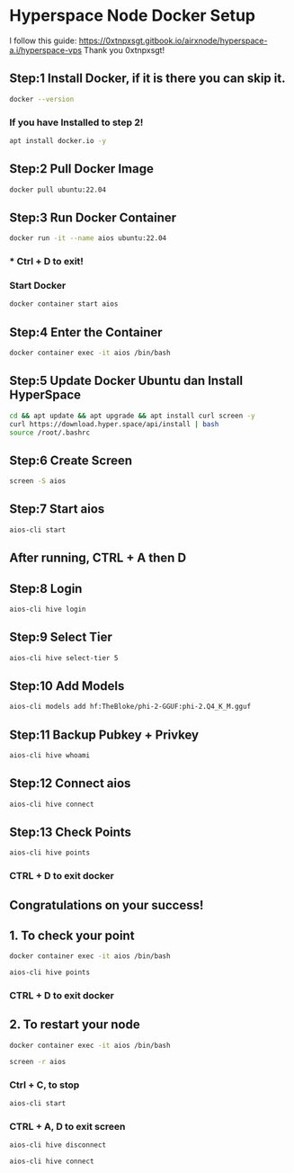 # Hyperspace Node Docker Setup
I follow this guide: https://0xtnpxsgt.gitbook.io/airxnode/hyperspace-a.i/hyperspace-vps
Thank you 0xtnpxsgt!
## Step:1 Install Docker, if it is there you can skip it.
```Bash
docker --version
```
### If you have Installed to step 2!
```Bash
apt install docker.io -y
```
## Step:2 Pull Docker Image
```Bash
docker pull ubuntu:22.04
```
## Step:3 Run Docker Container
```Bash
docker run -it --name aios ubuntu:22.04
```
### * Ctrl + D to exit!
### Start Docker
```Bash
docker container start aios
```
## Step:4 Enter the Container
```Bash
docker container exec -it aios /bin/bash
```
## Step:5 Update Docker Ubuntu dan Install HyperSpace
```Bash
cd && apt update && apt upgrade && apt install curl screen -y
curl https://download.hyper.space/api/install | bash
source /root/.bashrc
```
## Step:6 Create Screen
```Bash
screen -S aios
```
## Step:7 Start aios
```Bash
aios-cli start
```
## After running, CTRL + A then D
## Step:8 Login
```Bash
aios-cli hive login
```
## Step:9 Select Tier
```Bash
aios-cli hive select-tier 5
```
## Step:10 Add Models
```Bash
aios-cli models add hf:TheBloke/phi-2-GGUF:phi-2.Q4_K_M.gguf
```
## Step:11 Backup Pubkey + Privkey
```Bash
aios-cli hive whoami
```
## Step:12 Connect aios
```Bash
aios-cli hive connect
```
## Step:13 Check Points
```Bash
aios-cli hive points
```
### CTRL + D to exit docker
## Congratulations on your success!

## 1. To check your point
```Bash
docker container exec -it aios /bin/bash
```
```Bash
aios-cli hive points
```
### CTRL + D to exit docker
## 2. To restart your node
```Bash
docker container exec -it aios /bin/bash
```
```Bash
screen -r aios
```
### Ctrl + C, to stop
```Bash
aios-cli start
```
### CTRL + A, D to exit screen
```Bash
aios-cli hive disconnect
```
```Bash
aios-cli hive connect
```









